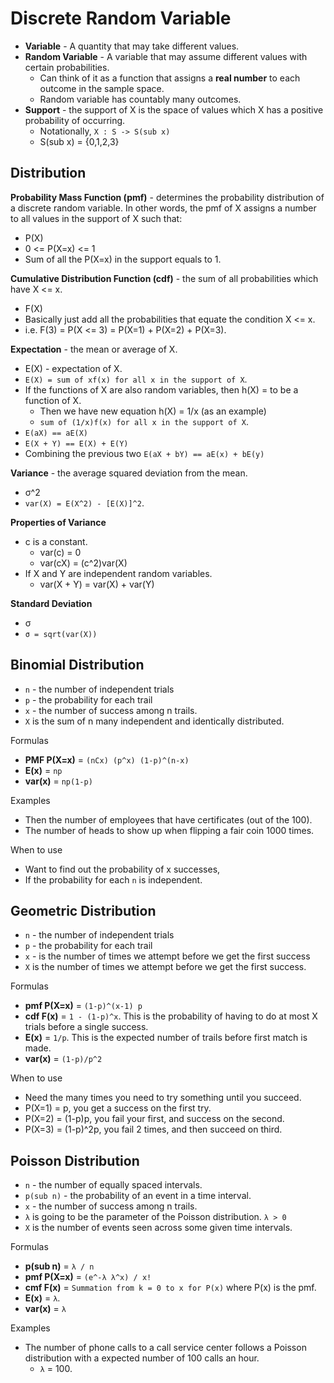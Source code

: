 # Discrete Random Variable

* **Variable** - A quantity that may take different values.
* **Random Variable** - A variable that may assume different values with certain probabilities.
  * Can think of it as a function that assigns a **real number** to each outcome in the sample space.
  * Random variable has countably many outcomes.
* **Support** - the support of X is the space of values which X has a positive probability of occurring.
  * Notationally, `X : S -> S(sub x)`
  * S(sub x) = {0,1,2,3}

## Distribution

**Probability Mass Function (pmf)** - determines the probability distribution of a discrete random variable. In other words, the pmf of X assigns a number to all values in the support of X such that:
* P(X)
* 0 <= P(X=x) <= 1
* Sum of all the P(X=x) in the support equals to 1.

**Cumulative Distribution Function (cdf)** - the sum of all probabilities which have X <= x.
* F(X)
* Basically just add all the probabilities that equate the condition X <= x.
* i.e. F(3) = P(X <= 3) = P(X=1) + P(X=2) + P(X=3).

**Expectation** - the mean or average of X.
* E(X) - expectation of X.
* `E(X) = sum of xf(x) for all x in the support of X`.
* If the functions of X are also random variables, then h(X) = to be a function of X.
  * Then we have new equation h(X) = 1/x (as an example)
  * `sum of (1/x)f(x) for all x in the support of X`.
* `E(aX) == aE(X)`
* `E(X + Y) == E(X) + E(Y)`
* Combining the previous two `E(aX + bY) == aE(x) + bE(y)`

**Variance** - the average squared deviation from the mean.
* σ^2
* `var(X) = E(X^2) - [E(X)]^2`.

**Properties of Variance**
* c is a constant.
  * var(c) = 0
  * var(cX) = (c^2)var(X)
* If X and Y are independent random variables.
  * var(X + Y) = var(X) + var(Y)

**Standard Deviation**
* σ
* `σ = sqrt(var(X))`

## Binomial Distribution
* `n` - the number of independent trials
* `p` - the probability for each trail
* `x` - the number of success among n trails.
* `X` is the sum of n many independent and identically distributed.

Formulas
* **PMF P(X=x)** = `(nCx) (p^x) (1-p)^(n-x)`
* **E(x)** = `np`
* **var(x)** = `np(1-p)`

Examples
* Then the number of employees that have certificates (out of the 100).
* The number of heads to show up when flipping a fair coin 1000 times.

When to use
* Want to find out the probability of x successes,
* If the probability for each `n` is independent.

## Geometric Distribution
* `n` - the number of independent trials
* `p` - the probability for each trail
* `x` - is the number of times we attempt before we get the first success
* `X` is the number of times we attempt before we get the first success.

Formulas
* **pmf P(X=x)** = `(1-p)^(x-1) p`
* **cdf F(x)** = `1 - (1-p)^x`. This is the probability of having to do at most X trials before a single success.
* **E(x)** = `1/p`. This is the expected number of trails before first match is made.
* **var(x)** = `(1-p)/p^2`

When to use
* Need the many times you need to try something until you succeed.
* P(X=1) = p, you get a success on the first try.
* P(X=2) = (1-p)p, you fail your first, and success on the second.
* P(X=3) = (1-p)^2p, you fail 2 times, and then succeed on third.

## Poisson Distribution
* `n` - the number of equally spaced intervals.
* `p(sub n)` - the probability of an event in a time interval.
* `x` - the number of success among n trails.
* `λ` is going to be the parameter of the Poisson distribution. `λ > 0`
* `X` is the number of events seen across some given time intervals.

Formulas
* **p(sub n)** = `λ / n`
* **pmf P(X=x)** = `(e^-λ λ^x) / x! `
* **cmf F(x)** = `Summation from k = 0 to x for P(x)` where P(x) is the pmf.
* **E(x)** = `λ`.
* **var(x)** = `λ`

Examples
* The number of phone calls to a call service center follows a Poisson distribution with a expected number of 100 calls an hour.
  * `λ` = 100.
